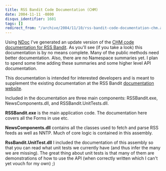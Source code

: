 ```yaml
---
title: RSS Bandit Code Documentation (CHM)
date: 2004-11-11 -0800
disqus_identifier: 1601
tags: []
redirect_from: "/archive/2004/11/10/rss-bandit-code-documentation-chm.aspx/"
---
```


Using [NDoc](http://ndoc.sourceforge.net/) I've generated an update
version of the [CHM code documentation for RSS
Bandit](https://haacked.com/code/RSSBanditCodeDocumentation.chm). As
you'll see (if you take a look) this documentation is by no means
complete. Many of the public methods need better documentation. Also,
there are no Namespace summaries yet. I plan to spend some time adding
these summaries and some higher level API documentation.

This documentation is intended for interested developers and is meant to
supplement the existing documentation at the RSS Bandit [documentation
website](http://www.rssbandit.org/docs/).

Included in the documentation are three main components: RSSBandit.exe,
NewsComponents.dll, and RSSBandit.UnitTests.dll.

**RSSBandit.exe** is the main application code. The documentation here
covers all the Forms in use etc.

**NewsComponents.dll** contains all the classes used to fetch and parse
RSS feeds as well as NNTP. Much of core logic is contained in this
assembly.

**RssBandit.UnitTest.dll** I included the documentation of this assembly
so that you can read what unit tests we currently have (and thus infer
the many we are missing). The great thing about unit tests is that many
of them are demonstrations of how to use the API (when correctly written
which I can't yet vouch for my own) ;)

